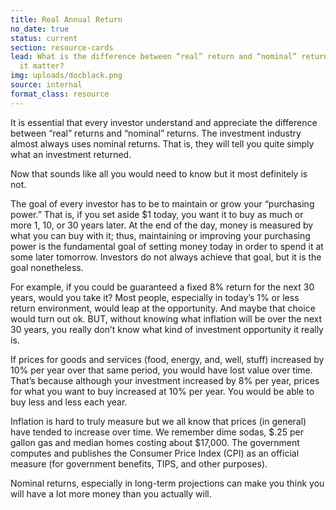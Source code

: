 ```yaml
---
title: Real Annual Return
no_date: true
status: current
section: resource-cards
lead: What is the difference between “real” return and “nominal” return and why does
  it matter?
img: uploads/docblack.png
source: internal
format_class: resource
---
```


It is essential that every investor understand and appreciate the difference between “real” returns
and “nominal” returns. The investment industry almost always uses nominal returns. That is, they
will tell you quite simply what an investment returned.


Now that sounds like all you would need to know but it most definitely is not.


The goal of every investor has to be to maintain or grow your “purchasing power.” That is, if you
set aside $1 today, you want it to buy as much or more 1, 10, or 30 years later. At the end of the
day, money is measured by what you can buy with it; thus, maintaining or improving your purchasing
power is the fundamental goal of setting money today in order to spend it at some later tomorrow.
Investors do not always achieve that goal, but it is the goal nonetheless.


For example, if you could be guaranteed a fixed 8% return for the next 30 years, would you take it?
Most people, especially in today’s 1% or less return environment, would leap at the opportunity. And
maybe that choice would turn out ok. BUT, without knowing what inflation will be over the next 30
years, you really don’t know what kind of investment opportunity it really is.


If prices for goods and services (food, energy, and, well, stuff) increased by 10% per year over
that same period, you would have lost value over time. That’s because although your investment
increased by 8% per year, prices for what you want to buy increased at 10% per year. You would be
able to buy less and less each year.


Inflation is hard to truly measure but we all know that prices (in general) have tended to increase
over time. We remember dime sodas, $.25 per gallon gas and median homes costing about $17,000. The
government computes and publishes the Consumer Price Index (CPI) as an official measure (for
government benefits, TIPS, and other purposes).


Nominal returns, especially in long-term projections can make you think you will have a lot more
money than you actually will.

